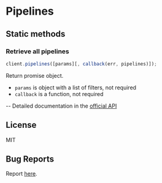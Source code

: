 # Pipelines

## Static methods

### Retrieve all pipelines

```javascript
client.pipelines([params][, callback(err, pipelines)]);
```

Return promise object.

- `params` is object with a list of filters, not required
- `callback` is a function, not required

--
Detailed documentation in the [official API](https://developers.getbase.com/docs/rest/reference/pipelines "API Documentation")

## License
MIT

## Bug Reports
Report [here](https://github.com/yurypaleev/BaseCRM/issues?q=pipelines).